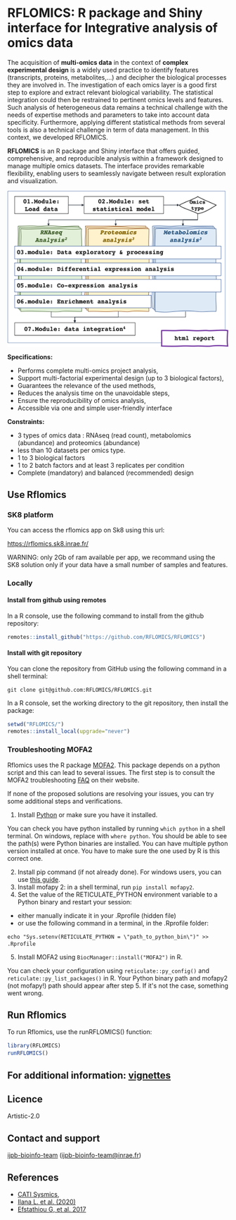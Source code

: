 # RFLOMICS: R package and Shiny interface for Integrative analysis of omics data

The acquisition of **multi-omics data** in the context of **complex experimental design** is a widely used practice to identify features (transcripts, proteins, metabolites,...) and decipher the biological processes they are involved in. The investigation of each omics layer is a good first step to explore and extract relevant biological variability. The statistical integration could then be restrained to pertinent omics levels and features. Such analysis of heterogeneous data remains a technical challenge with the needs of expertise methods and parameters to take into account data specificity. Furthermore, applying different statistical methods from several tools is also a technical challenge in term of data management. In this context, we developed RFLOMICS.

**RFLOMICS** is an R package and Shiny interface that offers guided, comprehensive, and reproducible analysis within a framework designed to manage multiple omics datasets. The interface provides remarkable flexibility, enabling users to seamlessly navigate between result exploration and visualization.

<img src="man/figures/workflow.png" align="center" width="600"/>

**Specifications:**

- Performs complete multi-omics project analysis,
- Support multi-factorial experimental design (up to 3 biological factors), 
- Guarantees the relevance of the used methods,
- Reduces the analysis time on the unavoidable steps,
- Ensure the reproducibility of omics analysis,
- Accessible via one and simple user-friendly interface

**Constraints:**

- 3 types of omics data : RNAseq (read count), metabolomics (abundance) and proteomics (abundance)
- less than 10 datasets per omics type.
- 1 to 3 biological factors
- 1 to 2 batch factors and at least 3 replicates per condition
- Complete (mandatory) and balanced (recommended) design 

## Use Rflomics

### SK8 platform
You can access the rflomics app on Sk8 using this url: 

https://rflomics.sk8.inrae.fr/

WARNING: only 2Gb of ram available per app, we  recommand using the SK8 solution 
only if your data have a small number of samples and features. 

### Locally 

#### Install from github using remotes 
In a R console, use the following command to install from the github repository:

``` r
remotes::install_github("https://github.com/RFLOMICS/RFLOMICS")
```

#### Install with git repository 

You can clone the repository from GitHub using the following command in a 
shell terminal: 

```  
git clone git@github.com:RFLOMICS/RFLOMICS.git
```

In a R console, set the working directory to the git repository, then install
the package:

``` r
setwd("RFLOMICS/")
remotes::install_local(upgrade="never")
```

### Troubleshooting MOFA2

Rflomics uses the R package [MOFA2](https://www.bioconductor.org/packages/release/bioc/html/MOFA2.html). 
This package depends on a python script and this
can lead to several issues. The first step is to consult the MOFA2 troubleshooting
[FAQ](https://biofam.github.io/MOFA2/troubleshooting.html) on their website.

If none of the proposed solutions are resolving your issues, you can try some
additional steps and verifications. 

1. Install [Python](https://www.python.org/downloads/) or make sure you have it installed.

You can check you have python installed by running `which python` in a shell terminal. 
On windows, replace with `where python`. You should be able to see the path(s) were
Python binaries are installed. You can have multiple python version installed at once.
You have to make sure the one used by R is this correct one. 

2. Install pip command (if not already done). For windows users, you can use [this guide](https://phoenixnap.com/kb/install-pip-windows).
3. Install mofapy 2: in a shell terminal, run `pip install mofapy2`.
4. Set the value of the RETICULATE_PYTHON environment variable to a Python 
binary and restart your session:
* either manually indicate it in your .Rprofile (hidden file) 
* or use the following command in a terminal, in the .Rprofile folder:

```
echo "Sys.setenv(RETICULATE_PYTHON = \"path_to_python_bin\")" >> .Rprofile
```
5. Install MOFA2 using `BiocManager::install("MOFA2")` in R. 

You can check your configuration using `reticulate::py_config()` and 
`reticulate::py_list_packages()` in R. 
Your Python binary path and mofapy2 (not mofapy!) path should appear 
after step 5. If it's not the case, something went wrong. 


## Run Rflomics

To run Rflomics, use the runRFLOMICS() function:

``` r
library(RFLOMICS)
runRFLOMICS()
```

## For additional information: [vignettes](https://flomics.pages.mia.inra.fr/rflomics/index.html)

## Licence
Artistic-2.0


## Contact and support
[ijpb-bioinfo-team](mailto:ijpb-bioinfo-team@inrae.fr) (ijpb-bioinfo-team@inrae.fr)

## References
-   [CATI Sysmics](https://sysmics.cati.inrae.fr/),
-   [Ilana L. et al. (2020)](http://eutils.ncbi.nlm.nih.gov/entrez/eutils/elink.fcgi?dbfrom=pubmed&id=32426025&retmode=ref&cmd=prlinks)
-   [Efstathiou G, et al. 2017]()
